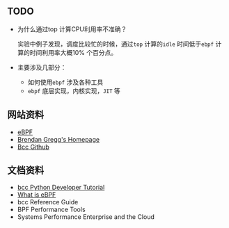 ## TODO 

* 为什么通过top 计算CPU利用率不准确？

  实验中例子发现，调度比较忙的时候，通过`top` 计算的`idle` 时间低于`ebpf` 计算的时间利用率大概10% 个百分点。
  
* 主要涉及几部分：

  * 如何使用`ebpf`  涉及各种工具
  * `ebpf` 底层实现，内核实现，`JIT` 等




## 网站资料

* [eBPF](https://ebpf.io/)
* [Brendan Gregg's Homepage](https://www.brendangregg.com/)
* [Bcc Github](https://github.com/iovisor/bcc)



## 文档资料

* [bcc Python Developer Tutorial](https://github.com/iovisor/bcc/blob/master/docs/tutorial_bcc_python_developer.md)
* [What is eBPF](https://ebpf.io/what-is-ebpf)
* bcc Reference Guide
* BPF Performance Tools
* Systems Performance Enterprise and the Cloud

